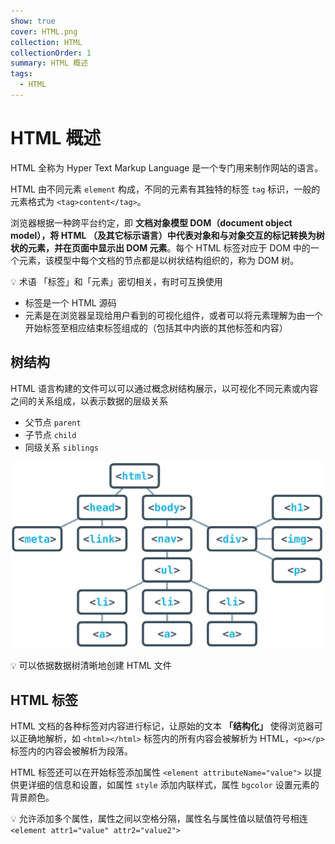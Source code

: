 ```yaml
---
show: true
cover: HTML.png
collection: HTML
collectionOrder: 1
summary: HTML 概述
tags:
  - HTML
---
```


# HTML 概述
HTML 全称为 Hyper Text Markup Language 是一个专门用来制作网站的语言。

HTML 由不同元素 `element` 构成，不同的元素有其独特的标签 `tag` 标识，一般的元素格式为 `<tag>content</tag>`。

浏览器根据一种跨平台约定，即 **文档对象模型 DOM（document object model），将 HTML （及其它标示语言）中代表对象和与对象交互的标记转换为树状的元素，并在页面中显示出 DOM 元素**。每个 HTML 标签对应于 DOM 中的一个元素，该模型中每个文档的节点都是以树状结构组织的，称为 DOM 树。

:bulb: 术语 「标签」和「元素」密切相关，有时可互换使用
* 标签是一个 HTML 源码
* 元素是在浏览器呈现给用户看到的可视化组件，或者可以将元素理解为由一个开始标签至相应结束标签组成的（包括其中内嵌的其他标签和内容）

## 树结构
HTML 语言构建的文件可以可以通过概念树结构展示，以可视化不同元素或内容之间的关系组成，以表示数据的层级关系

* 父节点 `parent`
* 子节点 `child`
* 同级关系 `siblings`

![HTML 树结构](./images/20190124091435635_19018.png)

:bulb: 可以依据数据树清晰地创建 HTML 文件

## HTML 标签
HTML 文档的各种标签对内容进行标记，让原始的文本 **「结构化」** 使得浏览器可以正确地解析，如 `<html></html>` 标签内的所有内容会被解析为 HTML，`<p></p>` 标签内的内容会被解析为段落。

HTML 标签还可以在开始标签添加属性 `<element attributeName="value">` 以提供更详细的信息和设置，如属性 `style` 添加内联样式，属性 `bgcolor` 设置元素的背景颜色。

:bulb: 允许添加多个属性，属性之间以空格分隔，属性名与属性值以赋值符号相连 `<element attr1="value" attr2="value2">`